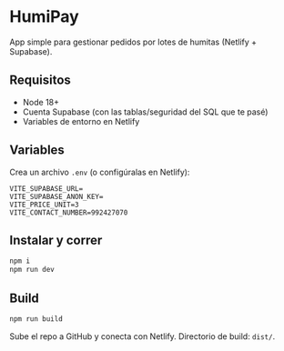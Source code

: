 # HumiPay

App simple para gestionar pedidos por lotes de humitas (Netlify + Supabase).

## Requisitos
- Node 18+
- Cuenta Supabase (con las tablas/seguridad del SQL que te pasé)
- Variables de entorno en Netlify

## Variables
Crea un archivo `.env` (o configúralas en Netlify):

```
VITE_SUPABASE_URL=
VITE_SUPABASE_ANON_KEY=
VITE_PRICE_UNIT=3
VITE_CONTACT_NUMBER=992427070
```

## Instalar y correr
```bash
npm i
npm run dev
```

## Build
```bash
npm run build
```

Sube el repo a GitHub y conecta con Netlify. Directorio de build: `dist/`.
